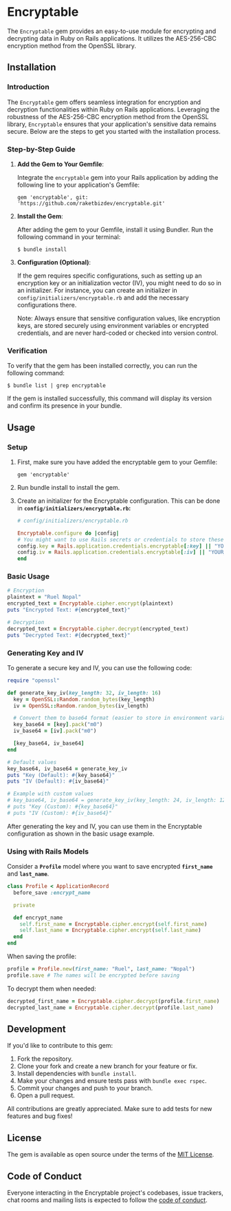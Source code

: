 # Encryptable

The `Encryptable` gem provides an easy-to-use module for encrypting and decrypting data in Ruby on Rails applications. It utilizes the AES-256-CBC encryption method from the OpenSSL library.

## Installation

### Introduction

The `Encryptable` gem offers seamless integration for encryption and decryption functionalities within Ruby on Rails applications. Leveraging the robustness of the AES-256-CBC encryption method from the OpenSSL library, `Encryptable` ensures that your application's sensitive data remains secure. Below are the steps to get you started with the installation process.

### Step-by-Step Guide

1. **Add the Gem to Your Gemfile**:

   Integrate the `encryptable` gem into your Rails application by adding the following line to your application's Gemfile:

   ```
   gem 'encryptable', git: 'https://github.com/raketbizdev/encryptable.git'
   ```

2. **Install the Gem**:

   After adding the gem to your Gemfile, install it using Bundler. Run the following command in your terminal:

   ```
   $ bundle install
   ```

3. **Configuration (Optional)**:

   If the gem requires specific configurations, such as setting up an encryption key or an initialization vector (IV), you might need to do so in an initializer. For instance, you can create an initializer in `config/initializers/encryptable.rb` and add the necessary configurations there.

   Note: Always ensure that sensitive configuration values, like encryption keys, are stored securely using environment variables or encrypted credentials, and are never hard-coded or checked into version control.

### Verification

To verify that the gem has been installed correctly, you can run the following command:

```
$ bundle list | grep encryptable
```

If the gem is installed successfully, this command will display its version and confirm its presence in your bundle.

## Usage

### Setup

1. First, make sure you have added the encryptable gem to your Gemfile:

   ```
   gem 'encryptable'
   ```

2. Run bundle install to install the gem.

3. Create an initializer for the Encryptable configuration. This can be done in **`config/initializers/encryptable.rb`:**

   ```ruby
   # config/initializers/encryptable.rb

   Encryptable.configure do |config|
   # You might want to use Rails secrets or credentials to store these values
   config.key = Rails.application.credentials.encryptable[:key] || "YOUR_DEFAULT_KEY"
   config.iv = Rails.application.credentials.encryptable[:iv] || "YOUR_DEFAULT_IV"
   end
   ```

### Basic Usage

```ruby
# Encryption
plaintext = "Ruel Nopal"
encrypted_text = Encryptable.cipher.encrypt(plaintext)
puts "Encrypted Text: #{encrypted_text}"

# Decryption
decrypted_text = Encryptable.cipher.decrypt(encrypted_text)
puts "Decrypted Text: #{decrypted_text}"

```

### Generating Key and IV

To generate a secure key and IV, you can use the following code:

```ruby
require "openssl"

def generate_key_iv(key_length: 32, iv_length: 16)
  key = OpenSSL::Random.random_bytes(key_length)
  iv = OpenSSL::Random.random_bytes(iv_length)

  # Convert them to base64 format (easier to store in environment variables)
  key_base64 = [key].pack("m0")
  iv_base64 = [iv].pack("m0")

  [key_base64, iv_base64]
end

# Default values
key_base64, iv_base64 = generate_key_iv
puts "Key (Default): #{key_base64}"
puts "IV (Default): #{iv_base64}"

# Example with custom values
# key_base64, iv_base64 = generate_key_iv(key_length: 24, iv_length: 12)
# puts "Key (Custom): #{key_base64}"
# puts "IV (Custom): #{iv_base64}"
```

After generating the key and IV, you can use them in the Encryptable configuration as shown in the basic usage example.

### Using with Rails Models

Consider a **`Profile`** model where you want to save encrypted **`first_name`** and **`last_name`**.

```ruby
class Profile < ApplicationRecord
  before_save :encrypt_name

  private

  def encrypt_name
    self.first_name = Encryptable.cipher.encrypt(self.first_name)
    self.last_name = Encryptable.cipher.encrypt(self.last_name)
  end
end
```

When saving the profile:

```ruby
profile = Profile.new(first_name: "Ruel", last_name: "Nopal")
profile.save # The names will be encrypted before saving
```

To decrypt them when needed:

```ruby
decrypted_first_name = Encryptable.cipher.decrypt(profile.first_name)
decrypted_last_name = Encryptable.cipher.decrypt(profile.last_name)
```

## Development

If you'd like to contribute to this gem:

1. Fork the repository.
2. Clone your fork and create a new branch for your feature or fix.
3. Install dependencies with `bundle install`.
4. Make your changes and ensure tests pass with `bundle exec rspec`.
5. Commit your changes and push to your branch.
6. Open a pull request.

All contributions are greatly appreciated. Make sure to add tests for new features and bug fixes!

## License

The gem is available as open source under the terms of the [MIT License](https://opensource.org/licenses/MIT).

## Code of Conduct

Everyone interacting in the Encryptable project's codebases, issue trackers, chat rooms and mailing lists is expected to follow the [code of conduct](https://github.com/raketbizdev/encryptable/blob/main/CODE_OF_CONDUCT.md).
